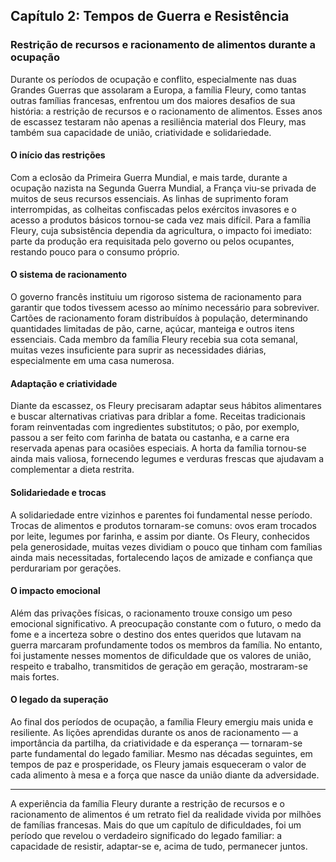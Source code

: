 
## Capítulo 2: Tempos de Guerra e Resistência

### Restrição de recursos e racionamento de alimentos durante a ocupação

Durante os períodos de ocupação e conflito, especialmente nas duas Grandes Guerras que assolaram a Europa, a família Fleury, como tantas outras famílias francesas, enfrentou um dos maiores desafios de sua história: a restrição de recursos e o racionamento de alimentos. Esses anos de escassez testaram não apenas a resiliência material dos Fleury, mas também sua capacidade de união, criatividade e solidariedade.

#### O início das restrições

Com a eclosão da Primeira Guerra Mundial, e mais tarde, durante a ocupação nazista na Segunda Guerra Mundial, a França viu-se privada de muitos de seus recursos essenciais. As linhas de suprimento foram interrompidas, as colheitas confiscadas pelos exércitos invasores e o acesso a produtos básicos tornou-se cada vez mais difícil. Para a família Fleury, cuja subsistência dependia da agricultura, o impacto foi imediato: parte da produção era requisitada pelo governo ou pelos ocupantes, restando pouco para o consumo próprio.

#### O sistema de racionamento

O governo francês instituiu um rigoroso sistema de racionamento para garantir que todos tivessem acesso ao mínimo necessário para sobreviver. Cartões de racionamento foram distribuídos à população, determinando quantidades limitadas de pão, carne, açúcar, manteiga e outros itens essenciais. Cada membro da família Fleury recebia sua cota semanal, muitas vezes insuficiente para suprir as necessidades diárias, especialmente em uma casa numerosa.

#### Adaptação e criatividade

Diante da escassez, os Fleury precisaram adaptar seus hábitos alimentares e buscar alternativas criativas para driblar a fome. Receitas tradicionais foram reinventadas com ingredientes substitutos; o pão, por exemplo, passou a ser feito com farinha de batata ou castanha, e a carne era reservada apenas para ocasiões especiais. A horta da família tornou-se ainda mais valiosa, fornecendo legumes e verduras frescas que ajudavam a complementar a dieta restrita.

#### Solidariedade e trocas

A solidariedade entre vizinhos e parentes foi fundamental nesse período. Trocas de alimentos e produtos tornaram-se comuns: ovos eram trocados por leite, legumes por farinha, e assim por diante. Os Fleury, conhecidos pela generosidade, muitas vezes dividiam o pouco que tinham com famílias ainda mais necessitadas, fortalecendo laços de amizade e confiança que perdurariam por gerações.

#### O impacto emocional

Além das privações físicas, o racionamento trouxe consigo um peso emocional significativo. A preocupação constante com o futuro, o medo da fome e a incerteza sobre o destino dos entes queridos que lutavam na guerra marcaram profundamente todos os membros da família. No entanto, foi justamente nesses momentos de dificuldade que os valores de união, respeito e trabalho, transmitidos de geração em geração, mostraram-se mais fortes.

#### O legado da superação

Ao final dos períodos de ocupação, a família Fleury emergiu mais unida e resiliente. As lições aprendidas durante os anos de racionamento — a importância da partilha, da criatividade e da esperança — tornaram-se parte fundamental do legado familiar. Mesmo nas décadas seguintes, em tempos de paz e prosperidade, os Fleury jamais esqueceram o valor de cada alimento à mesa e a força que nasce da união diante da adversidade.

---

A experiência da família Fleury durante a restrição de recursos e o racionamento de alimentos é um retrato fiel da realidade vivida por milhões de famílias francesas. Mais do que um capítulo de dificuldades, foi um período que revelou o verdadeiro significado do legado familiar: a capacidade de resistir, adaptar-se e, acima de tudo, permanecer juntos.
```
